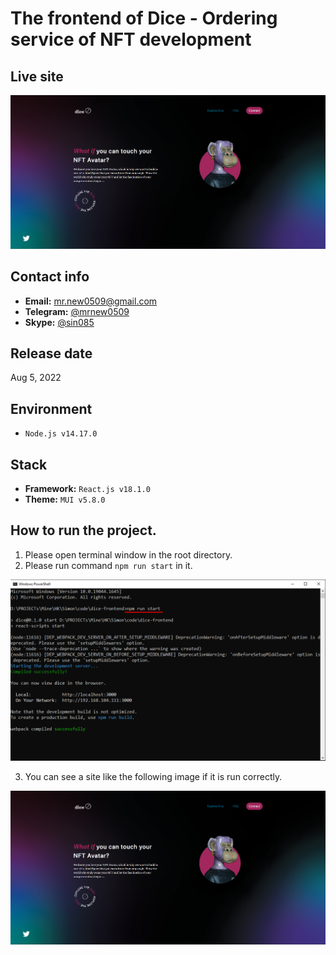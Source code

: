 # The frontend of Dice - Ordering service of NFT development

## Live site
[![Live site](readme_images/guide-site.png)](https://dice-nft.com/)

## Contact info
- **Email:** mr.new0509@gmail.com
- **Telegram:** [@mrnew0509](https://t.me/mrnew0509)
- **Skype:** [@sin085](https://join.skype.com/invite/xat3AgpiRVOI)

## Release date
Aug 5, 2022

## Environment
- `Node.js v14.17.0`

## Stack
- **Framework:** `React.js v18.1.0`
- **Theme:** `MUI v5.8.0`

## How to run the project.
1. Please open terminal window in the root directory.
2. Please run command `npm run start` in it.

![guide-terminal](readme_images/guide-terminal.png)

3. You can see a site like the following image if it is run correctly.

![guide-site](readme_images/guide-site.png)